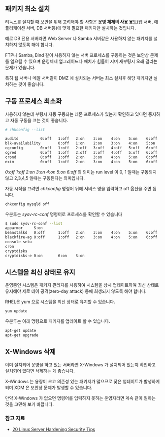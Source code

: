 ## 패키지 최소 설치

리눅스를 설치할 때 보안을 위해 고려해야 할 사항은 **운영 체제의 사용 용도**(웹 서버, 애플리케이션 서버, DB 서버등)에 맞게 필요한 패키지만 설치하는 것입니다.

예로 DB 전용 서버라면 Web Server 나 Samba 서버같은 사용하지 않는 패키지를 설치하지 않도록 해야 합니다.

FTP나 Samba, Bind 같이 사용하지 않는 서버 프로세스를 구동하는 것은 보안상 문제를 일으킬 수 있으며 운영체제 업그레이드나 패치가 힘들어 지며 재부팅시 오래 걸리는 문제가 있습니다.

특히 웹 서버나 메일 서버같이 DMZ 에 설치되는 서버는 최소 설치후 해당 패키지만 설치하는 것이 좋습니다.

## 구동 프로세스 최소화
사용하지 않는데 부팅시 자동 구동되는 데몬 프로세스가 있는지 확인하고  있다면 중지하고 자동 구동을 끄는 것이 좋습니다.

```sh
# chkconfig --list
 
auditd          0:off   1:off   2:on    3:on    4:on    5:on    6:off
blk-availability        0:off   1:on    2:on    3:on    4:on    5:on    6:off
cgconfig        0:off   1:off   2:off   3:off   4:off   5:off   6:off
cgred           0:off   1:off   2:off   3:off   4:off   5:off   6:off
crond           0:off   1:off   2:on    3:on    4:on    5:on    6:off
exim            0:off   1:off   2:on    3:on    4:on    5:on    6:off
 ````
*0:off   1:off   2:on    3:on    4:on    5:on    6:off* 의 의미는 run level 이 0, 1 일때는 구동되지 않고 2,3,4,5 일때는 구동된다는 의미입니다.

자동 시작을 끄려면 *chkconfig* 명령어 뒤에 서비스 명을 입력하고 off 옵션을 주면 됩니다.
```sh
chkconfig mysqld off
```

우분투는 *sysv-rc-conf* 명령어로 프로세스를 확인할 수 있습니다

```sh
$ sudo sysv-rc-conf --list             
apparmor     S:on
beanstalkd   0:off      1:off   2:on    3:on    4:on    5:on    6:off
blackfire-ag 0:off      1:off   2:on    3:on    4:on    5:on    6:off
console-setu
cron        
cryptdisks  
cryptdisks-e 0:on       6:on    S:on
```

## 시스템을 최신 상태로 유지

운영중인 시스템은 패키지 관리자를 사용하여 시스템을 상시 업데이트하여 최신 상태로 유지해야 제로 데이 공격(zero-day attack) 등에 희생되지 않도록 해야 합니다.

RHEL은 yum 으로 시스템을 최신 상태로 유지할 수 있습니다. 
```sh
yum update
```

우분투는 아래 명령으로 패키지를 업데이트 할 수 있습니다.
```sh
apt-get update
apt-get upgrade
```


## X-Windows 삭제
이미 설치되어 운영을 하고 있는 서버라면 X-Windows 가 설치되어 있는지 확인하고 설치되어 있다면 삭제하는 게 좋습니다.

X-Windows 는 용량이 크고 의존성 있는 패키지가 많으므로 잦은 업데이트가 발생하게 되며 XDM 은 보안상 문제가 발생할 수 있습니다.

만약 X-Windows 가 없으면 명령어를 입력하지 못하는 운영자라면 계속 같이 일하는 것을 고민해 보기 바랍니다.
 

### 참고 자료
* [20 Linux Server Hardening Security Tips](http://www.cyberciti.biz/tips/linux-security.html)


